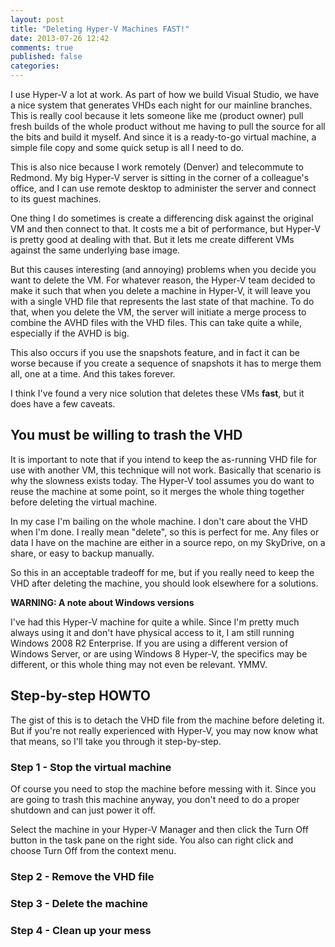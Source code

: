 ```yaml
--- 
layout: post 
title: "Deleting Hyper-V Machines FAST!" 
date: 2013-07-26 12:42
comments: true 
published: false 
categories: 
---
```


I use Hyper-V a lot at work. As part of how we build Visual Studio, we have a
nice system that generates VHDs each night for our mainline branches.  This is
really cool because it lets someone like me (product owner) pull fresh builds of
the whole product without me having to pull the source for all the bits and
build it myself. And since it is a ready-to-go virtual machine, a simple file
copy and some quick setup is all I need to do.

This is also nice because I work remotely (Denver) and telecommute to Redmond.
My big Hyper-V server is sitting in the corner of a colleague's office, and I
can use remote desktop to administer the server and connect to its guest
machines.

One thing I do sometimes is create a differencing disk against the original VM
and then connect to that. It costs me a bit of performance, but Hyper-V is
pretty good at dealing with that. But it lets me create different VMs against
the same underlying base image.

But this causes interesting (and annoying) problems when you decide you want to
delete the VM. For whatever reason, the Hyper-V team decided to make it such
that when you delete a machine in Hyper-V, it will leave you with a single VHD
file that represents the last state of that machine. To do that, when you delete
the VM, the server will initiate a merge process to combine the AVHD files with
the VHD files. This can take quite a while, especially if the AVHD is big.

This also occurs if you use the snapshots feature, and in fact it can be worse
because if you create a sequence of snapshots it has to merge them all, one at a
time. And this takes forever.

I think I've found a very nice solution that deletes these VMs **fast**, but it
does have a few caveats.

<!-- more -->

## You must be willing to trash the VHD

It is important to note that if you intend to keep the as-running VHD file for
use with another VM, this technique will not work. Basically that scenario is
why the slowness exists today. The Hyper-V tool assumes you do want to reuse
the machine at some point, so it merges the whole thing together before
deleting the virtual machine.

In my case I'm bailing on the whole machine. I don't care about the VHD when
I'm done. I really mean "delete", so this is perfect for me. Any files or data
I have on the machine are either in a source repo, on my SkyDrive, on a share,
or easy to backup manually.  

So this in an acceptable tradeoff for me, but if you really need to keep the
VHD after deleting the machine, you should look elsewhere for a solutions.

**WARNING: A note about Windows versions**

I've had this Hyper-V machine for quite a while. Since I'm pretty much always
using it and don't have physical access to it, I am still running Windows
2008 R2 Enterprise. If you are using a different version of Windows Server, or
are using Windows 8 Hyper-V, the specifics may be different, or this whole thing
may not even be relevant. YMMV.

## Step-by-step HOWTO

The gist of this is to detach the VHD file from the machine before deleting it.
But if you're not really experienced with Hyper-V, you may now know what that
means, so I'll take you through it step-by-step.

### Step 1 - Stop the virtual machine

Of course you need to stop the machine before messing with it.  Since you are
going to trash this machine anyway, you don't need to do a proper shutdown and
can just power it off.

Select the machine in your Hyper-V Manager and then click the Turn Off button in
the task pane on the right side. You also can right click and choose Turn Off
from the context menu.

### Step 2 - Remove the VHD file 

### Step 3 - Delete the machine 

### Step 4 - Clean up your mess
